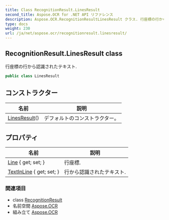 ```yaml
---
title: Class RecognitionResult.LinesResult
second_title: Aspose.OCR for .NET API リファレンス
description: Aspose.OCR.RecognitionResultLinesResult クラス. 行座標の行から認識されたテキスト.
type: docs
weight: 230
url: /ja/net/aspose.ocr/recognitionresult.linesresult/
---
```

## RecognitionResult.LinesResult class

行座標の行から認識されたテキスト.

```csharp
public class LinesResult
```

## コンストラクター

| 名前 | 説明 |
| --- | --- |
| [LinesResult](linesresult/)() | デフォルトのコンストラクター。 |

## プロパティ

| 名前 | 説明 |
| --- | --- |
| [Line](../../aspose.ocr/linesresult/line/) { get; set; } | 行座標. |
| [TextInLine](../../aspose.ocr/linesresult/textinline/) { get; set; } | 行から認識されたテキスト. |

### 関連項目

* class [RecognitionResult](../recognitionresult/)
* 名前空間 [Aspose.OCR](../../aspose.ocr/)
* 組み立て [Aspose.OCR](../../)


